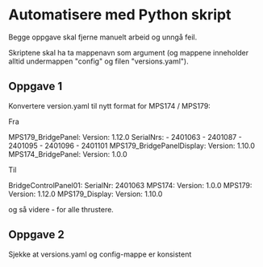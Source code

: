 # Automatisere med Python skript

Begge oppgave skal fjerne manuelt arbeid og unngå feil.

Skriptene skal ha ta mappenavn som argument (og mappene inneholder alltid
undermappen "config" og filen "versions.yaml").


## Oppgave 1

Konvertere version.yaml til nytt format for MPS174 / MPS179:

Fra

  MPS179_BridgePanel:
    Version: 1.12.0
    SerialNrs:
      - 2401063
      - 2401087
      - 2401095
      - 2401096
      - 2401101
  MPS179_BridgePanelDisplay:
    Version: 1.10.0
  MPS174_BridgePanel:
    Version: 1.0.0

Til

  BridgeControlPanel01:
    SerialNr: 2401063
    MPS174:
      Version: 1.0.0
    MPS179:
      Version: 1.12.0
    MPS179_Display:
      Version: 1.10.0

og så videre - for alle thrustere.

## Oppgave 2

Sjekke at versions.yaml og config-mappe er konsistent
